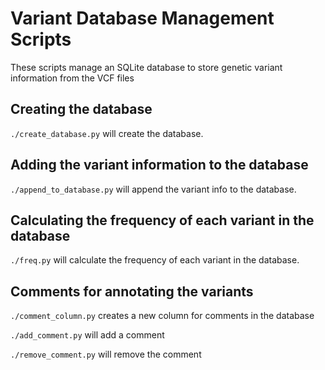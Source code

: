 # Variant Database Management Scripts

These scripts manage an SQLite database to store genetic variant information from the VCF files

## Creating the database 

`./create_database.py` will create the database.

## Adding the variant information to the database
 
`./append_to_database.py` will append the variant info to the database.

## Calculating the frequency of each variant in the database

`./freq.py` will calculate the frequency of each variant in the database.

## Comments for annotating the variants

`./comment_column.py` creates a new column for comments in the database   
 
`./add_comment.py` will add a comment

`./remove_comment.py` will remove the comment


